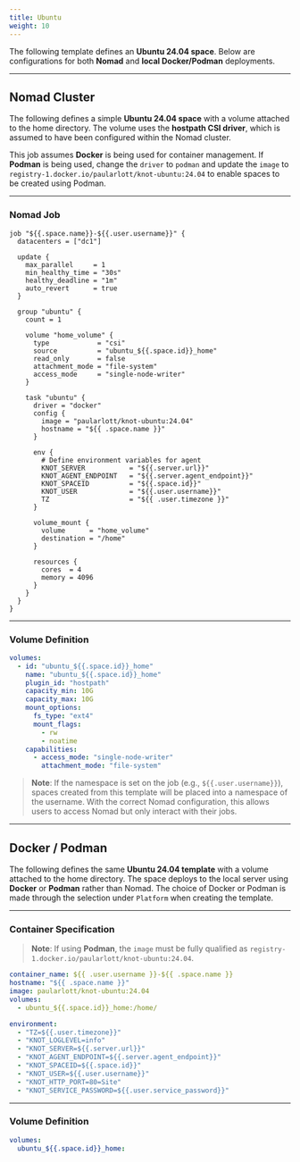 ```yaml
---
title: Ubuntu
weight: 10
---
```


The following template defines an **Ubuntu 24.04 space**. Below are configurations for both **Nomad** and **local Docker/Podman** deployments.

---

## Nomad Cluster

The following defines a simple **Ubuntu 24.04 space** with a volume attached to the home directory. The volume uses the **hostpath CSI driver**, which is assumed to have been configured within the Nomad cluster.

This job assumes **Docker** is being used for container management. If **Podman** is being used, change the `driver` to `podman` and update the `image` to `registry-1.docker.io/paularlott/knot-ubuntu:24.04` to enable spaces to be created using Podman.

---

### Nomad Job

```hcl
job "${{.space.name}}-${{.user.username}}" {
  datacenters = ["dc1"]

  update {
    max_parallel     = 1
    min_healthy_time = "30s"
    healthy_deadline = "1m"
    auto_revert      = true
  }

  group "ubuntu" {
    count = 1

    volume "home_volume" {
      type            = "csi"
      source          = "ubuntu_${{.space.id}}_home"
      read_only       = false
      attachment_mode = "file-system"
      access_mode     = "single-node-writer"
    }

    task "ubuntu" {
      driver = "docker"
      config {
        image = "paularlott/knot-ubuntu:24.04"
        hostname = "${{ .space.name }}"
      }

      env {
        # Define environment variables for agent
        KNOT_SERVER           = "${{.server.url}}"
        KNOT_AGENT_ENDPOINT   = "${{.server.agent_endpoint}}"
        KNOT_SPACEID          = "${{.space.id}}"
        KNOT_USER             = "${{.user.username}}"
        TZ                    = "${{ .user.timezone }}"
      }

      volume_mount {
        volume      = "home_volume"
        destination = "/home"
      }

      resources {
        cores  = 4
        memory = 4096
      }
    }
  }
}
```

---

### Volume Definition

```yaml
volumes:
  - id: "ubuntu_${{.space.id}}_home"
    name: "ubuntu_${{.space.id}}_home"
    plugin_id: "hostpath"
    capacity_min: 10G
    capacity_max: 10G
    mount_options:
      fs_type: "ext4"
      mount_flags:
        - rw
        - noatime
    capabilities:
      - access_mode: "single-node-writer"
        attachment_mode: "file-system"
```

> **Note**: If the namespace is set on the job (e.g., `${{.user.username}}`), spaces created from this template will be placed into a namespace of the username. With the correct Nomad configuration, this allows users to access Nomad but only interact with their jobs.

---

## Docker / Podman

The following defines the same **Ubuntu 24.04 template** with a volume attached to the home directory. The space deploys to the local server using **Docker** or **Podman** rather than Nomad. The choice of Docker or Podman is made through the selection under `Platform` when creating the template.

---

### Container Specification

> **Note**: If using **Podman**, the `image` must be fully qualified as `registry-1.docker.io/paularlott/knot-ubuntu:24.04`.

```yaml
container_name: ${{ .user.username }}-${{ .space.name }}
hostname: "${{ .space.name }}"
image: paularlott/knot-ubuntu:24.04
volumes:
  - ubuntu_${{.space.id}}_home:/home/

environment:
  - "TZ=${{.user.timezone}}"
  - "KNOT_LOGLEVEL=info"
  - "KNOT_SERVER=${{.server.url}}"
  - "KNOT_AGENT_ENDPOINT=${{.server.agent_endpoint}}"
  - "KNOT_SPACEID=${{.space.id}}"
  - "KNOT_USER=${{.user.username}}"
  - "KNOT_HTTP_PORT=80=Site"
  - "KNOT_SERVICE_PASSWORD=${{.user.service_password}}"
```

---

### Volume Definition

```yaml {filename="Volume-Definition"}
volumes:
  ubuntu_${{.space.id}}_home:
```

